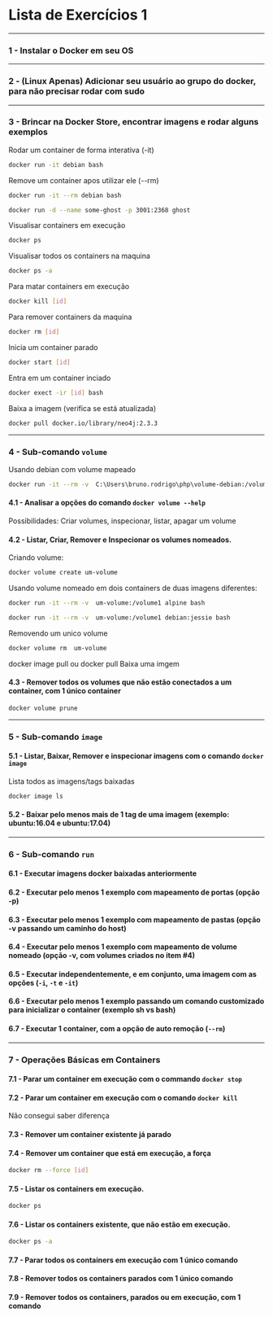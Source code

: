 # Lista de Exercícios 1

---

### 1 - Instalar o Docker em seu OS

---

### 2 - (Linux Apenas) Adicionar seu usuário ao grupo do docker, para não precisar rodar com sudo

---

### 3 - Brincar na Docker Store, encontrar imagens e rodar alguns exemplos

Rodar um container de forma interativa (-it)
```sh
docker run -it debian bash
``` 

Remove um container apos utilizar ele (--rm)
```sh
docker run -it --rm debian bash
``` 

```sh
docker run -d --name some-ghost -p 3001:2368 ghost
``` 
Visualisar containers em execução
```sh
docker ps
``` 
Visualisar todos os containers na maquina
```sh
docker ps -a
``` 
Para matar containers em execução
```sh
docker kill [id]
``` 
Para remover containers da maquina
```sh
docker rm [id]
``` 
Inicia um container parado
```sh
docker start [id]
``` 
Entra em um container inciado
```sh
docker exect -ir [id] bash
``` 

Baixa a imagem (verifica se está atualizada)
```sh
docker pull docker.io/library/neo4j:2.3.3
``` 


---

### 4 - Sub-comando `volume`
Usando debian com volume mapeado
```sh
docker run -it --rm -v  C:\Users\bruno.rodrigo\php\volume-debian:/volume1 debian:jessie bash
``` 
#### 4.1 - Analisar a opções do comando `docker volume --help`

Possibilidades: Criar volumes, inspecionar, listar, apagar um volume

#### 4.2 - Listar, Criar, Remover e Inspecionar os volumes nomeados.

Criando volume:
```sh
docker volume create um-volume
```

Usando volume nomeado em dois containers de duas imagens diferentes:

```sh
docker run -it --rm -v  um-volume:/volume1 alpine bash
```

```sh
docker run -it --rm -v  um-volume:/volume1 debian:jessie bash
```

Removendo um unico volume
```sh
docker volume rm  um-volume
```

docker image pull ou docker pull Baixa uma imgem

#### 4.3 - Remover todos os volumes que não estão conectados a um container, com 1 único container
```sh
docker volume prune
```
---

### 5 - Sub-comando `image`

#### 5.1 - Listar, Baixar, Remover e inspecionar imagens com o comando `docker image`

Lista todos as imagens/tags baixadas
```sh
docker image ls
```


#### 5.2 - Baixar pelo menos mais de 1 tag de uma imagem (exemplo: ubuntu:16.04 e ubuntu:17.04)

---

### 6 - Sub-comando `run`

#### 6.1 - Executar imagens docker baixadas anteriormente

#### 6.2 - Executar pelo menos 1 exemplo com mapeamento de portas (opção -p)

#### 6.3 - Executar pelo menos 1 exemplo com mapeamento de pastas (opção -v passando um caminho do host)

#### 6.4 - Executar pelo menos 1 exemplo com mapeamento de volume nomeado (opção -v, com volumes criados no item #4)

#### 6.5 - Executar independentemente, e em conjunto, uma imagem com as opções (`-i`, `-t` e `-it`)

#### 6.6 - Executar pelo menos 1 exemplo passando um comando customizado para inicializar o container (exemplo sh vs bash)

#### 6.7 - Executar 1 container, com a opção de auto remoção (`--rm`)

---

### 7 - Operações Básicas em Containers

#### 7.1 - Parar um container em execução com o commando `docker stop`

#### 7.2 - Parar um container em execução com o comando `docker kill`
Não consegui saber diferença


#### 7.3 - Remover um container existente já parado

#### 7.4 - Remover um container que está em execução, a força
```sh
docker rm --force [id]
```


#### 7.5 - Listar os containers em execução.
```sh
docker ps
```
#### 7.6 - Listar os containers existente, que não estão em execução.
```sh
docker ps -a
```
#### 7.7 - Parar todos os containers em execução com 1 único comando

#### 7.8 - Remover todos os containers parados com 1 único comando

#### 7.9 - Remover todos os containers, parados ou em execução, com 1 comando

